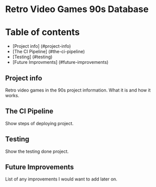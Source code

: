 # Retro Video Games 90s Database

# Table of contents
* [Project info] (#project-info)
* [The CI Pipeline] (#the-ci-pipeline)
* [Testing] (#testing)
* [Future Improvments] (#future-improvements)

## Project info
Retro video games in the 90s project information. What it is and how it works.

## The CI Pipeline
Show steps of deploying project.

## Testing
Show the testing done project.

## Future Improvements
List of any improvements I would want to add later on.